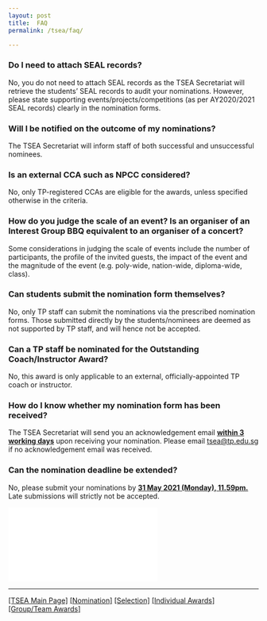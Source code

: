 ```yaml
---
layout: post
title:  FAQ
permalink: /tsea/faq/

---
```

<h3>Do I need to attach SEAL records?</h3>

No, you do not need to attach SEAL records as the TSEA Secretariat will retrieve the students’ SEAL records to audit your nominations. However, please state supporting events/projects/competitions (as per AY2020/2021 SEAL records) clearly in the nomination forms. 

<h3>Will I be notified on the outcome of my nominations?</h3>

The TSEA Secretariat will inform staff of both successful and unsuccessful nominees. 

<h3>Is an external CCA such as NPCC considered?</h3>
No, only TP-registered CCAs are eligible for the awards, unless specified otherwise in the criteria.

<h3>How do you judge the scale of an event? Is an organiser of an Interest Group BBQ equivalent to an organiser of a concert?</h3>

Some considerations in judging the scale of events include the number of participants, the profile of the invited guests, the impact of the event and the magnitude of the event (e.g. poly-wide, nation-wide, diploma-wide, class).

<h3>Can students submit the nomination form themselves?</h3>

No, only TP staff can submit the nominations via the prescribed nomination forms. Those submitted directly by the students/nominees are deemed as not supported by TP staff, and will hence not be accepted.

<h3>Can a TP staff be nominated for the Outstanding Coach/Instructor Award?</h3>

No, this award is only applicable to an external, officially-appointed TP coach or instructor.

<h3>How do I know whether my nomination form has been received?</h3>

The TSEA Secretariat will send you an acknowledgement email <b><u>within 3 working days</u></b> upon receiving your nomination. Please email <a href="mailto:tsea@tp.edu.sg">tsea@tp.edu.sg</a> if no acknowledgement email was received.

<h3>Can the nomination deadline be extended?</h3>

No, please submit your nominations by <b><u>31 May 2021 (Monday), 11.59pm.</u></b> Late submissions will strictly not be accepted.

![try]({{site.baseurl}}/images/tp-jobs.pdf)

---

[[TSEA Main Page]](/be-involved/tsea2021/)  [[Nomination]](/tsea/nomination)  [[Selection]](/tsea/selection/)  [[Individual Awards]](/tsea/individual)  [[Group/Team Awards]](/tsea/group)
